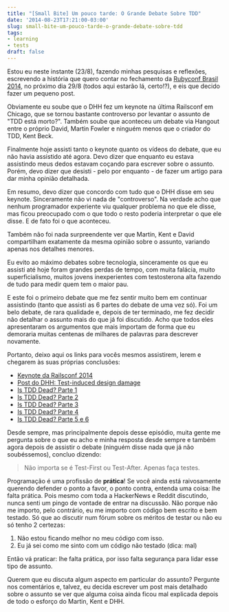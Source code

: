 ```yaml
---
title: "[Small Bite] Um pouco tarde: O Grande Debate Sobre TDD"
date: '2014-08-23T17:21:00-03:00'
slug: small-bite-um-pouco-tarde-o-grande-debate-sobre-tdd
tags:
- learning
- tests
draft: false
---
```


Estou eu neste instante (23/8), fazendo minhas pesquisas e reflexões, escrevendo a história que quero contar no fechamento da [Rubyconf Brasil 2014](http://www.rubyconf.com.br), no próximo dia 29/8 (todos aqui estarão lá, certo!?), e eis que decido fazer um pequeno post.

Obviamente eu soube que o DHH fez um keynote na última Railsconf em Chicago, que se tornou bastante controverso por levantar o assunto de "TDD está morto?". Também soube que aconteceu um debate via Hangout entre o próprio David, Martin Fowler e ninguém menos que o criador do TDD, Kent Beck.

Finalmente hoje assisti tanto o keynote quanto os vídeos do debate, que eu não havia assistido até agora. Devo dizer que enquanto eu estava assistindo meus dedos estavam coçando para escrever sobre o assunto. Porém, devo dizer que desisti - pelo por enquanto - de fazer um artigo para dar minha opinião detalhada.

Em resumo, devo dizer que concordo com tudo que o DHH disse em seu keynote. Sinceramente não vi nada de "controverso". Na verdade acho que nenhum programador experiente viu qualquer problema no que ele disse, mas ficou preocupado com o que todo o resto poderia interpretar o que ele disse. E de fato foi o que aconteceu.

Também não foi nada surpreendente ver que Martin, Kent e David compartilham exatamente da mesma opinião sobre o assunto, variando apenas nos detalhes menores.

Eu evito ao máximo debates sobre tecnologia, sinceramente os que eu assisti até hoje foram grandes perdas de tempo, com muita falácia, muito superficialismo, muitos jovens inexperientes com testosterona alta fazendo de tudo para medir quem tem o maior pau. 

E este foi o primeiro debate que me fez sentir muito bem em continuar assistindo (tanto que assisti as 6 partes do debate de uma vez só). Foi um belo debate, de rara qualidade e, depois de ter terminado, me fez decidir não detalhar o assunto mais do que já foi discutido. Acho que todos eles apresentaram os argumentos que mais importam de forma que eu demoraria muitas centenas de milhares de palavras para descrever novamente.

Portanto, deixo aqui os links para vocês mesmos assistirem, lerem e chegarem às suas próprias conclusões:

* [Keynote da Railsconf 2014](http://www.confreaks.com/videos/3315-railsconf-keynote-writing-software)
* [Post do DHH: Test-induced design damage](http://david.heinemeierhansson.com/2014/test-induced-design-damage.html)
* [Is TDD Dead? Parte 1](https://www.youtube.com/watch?v=z9quxZsLcfo)
* [Is TDD Dead? Parte 2](https://www.youtube.com/watch?v=JoTB2mcjU7w)
* [Is TDD Dead? Parte 3](https://www.youtube.com/watch?v=YNw4baDz6WA)
* [Is TDD Dead? Parte 4](https://www.youtube.com/watch?v=dGtasFJnUxI)
* [Is TDD Dead? Parte 5 e 6](https://www.youtube.com/watch?v=gWD6REVeKW4)

Desde sempre, mas principalmente depois desse episódio, muita gente me pergunta sobre o que eu acho e minha resposta desde sempre e também agora depois de assistir o debate (ninguém disse nada que já não soubéssemos), concluo dizendo:

<blockquote>
Não importa se é Test-First ou Test-After. Apenas faça testes.
</blockquote>

Programação é uma profissão de **prática**! Se você ainda está raivosamente querendo defender o ponto a favor, o ponto contra, entenda uma coisa: lhe falta prática. Pois mesmo com toda a HackerNews e Reddit discutindo, nunca senti um pingo de vontade de entrar na discussão. Não porque não me importo, pelo contrário, eu me importo com código bem escrito e bem testado. Só que ao discutir num fórum sobre os méritos de testar ou não eu só tenho 2 certezas:

1. Não estou ficando melhor no meu código com isso.
2. Eu já sei como me sinto com um código não testado (dica: mal)

Então vá praticar: lhe falta prática, por isso falta segurança para lidar esse tipo de assunto.

Querem que eu discuta algum aspecto em particular do assunto? Pergunte nos comentários e, talvez, eu decida escrever um post mais detalhado sobre o assunto se ver que alguma coisa ainda ficou mal explicada depois de todo o esforço do Martin, Kent e DHH.
